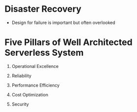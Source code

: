 # Disaster Recovery

- Design for failure is important but often overlooked

# Five Pillars of Well Architected Serverless System

1. Operational Excellence

2. Reliability

3. Performance Efficiency

4. Cost Optimization

5. Security


#